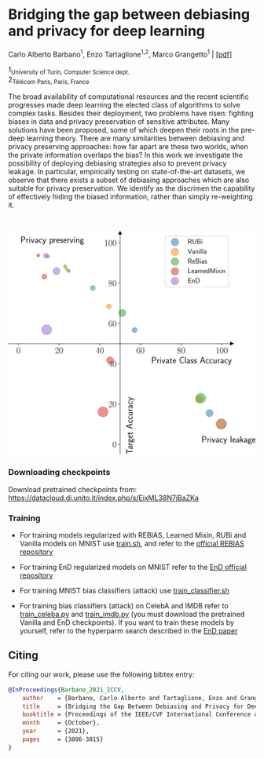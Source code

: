 # Bridging the gap between debiasing and privacy for deep learning 

Carlo Alberto Barbano<sup>1</sup>, Enzo Tartaglione<sup>1,2</sup>, Marco Grangetto<sup>1</sup> | [[pdf](https://openaccess.thecvf.com/content/ICCV2021W/RPRMI/html/Barbano_Bridging_the_Gap_Between_Debiasing_and_Privacy_for_Deep_Learning_ICCVW_2021_paper.html)]

1<sub>University of Turin, Computer Science dept.</sub><br>
2<sub>Télécom Paris, Paris, France</sub>
<br/>

<p>
The broad availability of computational resources and the recent scientific progresses made deep learning the elected class of algorithms to solve complex tasks.  
Besides their deployment, two problems have risen: fighting biases in data and privacy preservation of sensitive attributes. 
Many solutions have been proposed, some of which deepen their roots in the pre-deep learning theory.
There are many similarities between debiasing and privacy preserving approaches: how far apart are these two worlds, when the private information overlaps the bias?
In this work we investigate the possibility of deploying debiasing strategies also to prevent privacy leakage. In particular, empirically testing on state-of-the-art datasets, we observe that there exists a subset of debiasing approaches which are also suitable for privacy preservation. We identify as the discrimen the capability of effectively hiding the biased information, rather than simply re-weighting it.
</p><br/>

![scatter](resources/scatter.png)

### Downloading checkpoints

Download pretrained checkpoints from: https://datacloud.di.unito.it/index.php/s/EixML38N7jBaZKa

### Training


- For training models regularized with REBIAS, Learned Mixin, RUBi and Vanilla models on MNIST use [train.sh](https://github.com/EIDOSlab/bridging-debiasing-privacy-deep-learning/blob/master/src/train.sh), and refer to the [official REBIAS repository](https://github.com/clovaai/rebias)

- For training EnD regularized models on MNIST refer to the [EnD official repository](https://github.com/EIDOSlab/entangling-disentangling-bias)

- For training MNIST bias classifiers (attack) use [train_classifier.sh](https://github.com/EIDOSlab/bridging-debiasing-privacy-deep-learning/blob/master/src/train_classifier.sh)

- For training bias classifiers (attack) on CelebA and IMDB refer to [train_celeba.py](https://github.com/EIDOSlab/bridging-debiasing-privacy-deep-learning/blob/master/src/train_celeba.py) and [train_imdb.py](https://github.com/EIDOSlab/bridging-debiasing-privacy-deep-learning/blob/master/src/train_imdb.py) (you must download the pretrained Vanilla and EnD checkpoints). If you want to train these models by yourself, refer to the hyperparm search described in the [EnD paper](https://openaccess.thecvf.com/content/CVPR2021/html/Tartaglione_EnD_Entangling_and_Disentangling_Deep_Representations_for_Bias_Correction_CVPR_2021_paper.html)

## Citing

For citing our work, please use the following bibtex entry:

```bibtex
@InProceedings{Barbano_2021_ICCV,
    author    = {Barbano, Carlo Alberto and Tartaglione, Enzo and Grangetto, Marco},
    title     = {Bridging the Gap Between Debiasing and Privacy for Deep Learning},
    booktitle = {Proceedings of the IEEE/CVF International Conference on Computer Vision (ICCV) Workshops},
    month     = {October},
    year      = {2021},
    pages     = {3806-3815}
}
```